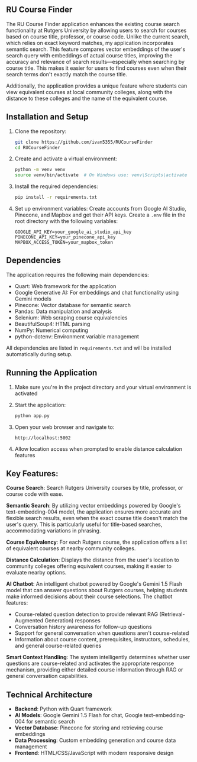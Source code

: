 ## RU Course Finder

The RU Course Finder application enhances the existing course search functionality at Rutgers University by allowing users to search for courses based on course title, professor, or course code. Unlike the current search, which relies on exact keyword matches, my application incorporates semantic search. This feature compares vector embeddings of the user's search query with embeddings of actual course titles, improving the accuracy and relevance of search results—especially when searching by course title. This makes it easier for users to find courses even when their search terms don't exactly match the course title.

Additionally, the application provides a unique feature where students can view equivalent courses at local community colleges, along with the distance to these colleges and the name of the equivalent course.


## Installation and Setup

1. Clone the repository:
   ```bash
   git clone https://github.com/ivan5355/RUCourseFinder
   cd RUCourseFinder
   ```

2. Create and activate a virtual environment:
   ```bash
   python -m venv venv
   source venv/bin/activate  # On Windows use: venv\Scripts\activate
   ```

3. Install the required dependencies:
   ```bash
   pip install -r requirements.txt
   ```

4. Set up environment variables:
   Create accounts from Google AI Studio, Pinecone, and Mapbox and get their API keys. Create a `.env` file in the root directory with the following variables:
   ```
   GOOGLE_API_KEY=your_google_ai_studio_api_key
   PINECONE_API_KEY=your_pinecone_api_key
   MAPBOX_ACCESS_TOKEN=your_mapbox_token
   ```

## Dependencies

The application requires the following main dependencies:
- Quart: Web framework for the application
- Google Generative AI: For embeddings and chat functionality using Gemini models
- Pinecone: Vector database for semantic search
- Pandas: Data manipulation and analysis
- Selenium: Web scraping course equivalencies
- BeautifulSoup4: HTML parsing
- NumPy: Numerical computing
- python-dotenv: Environment variable management

All dependencies are listed in `requirements.txt` and will be installed automatically during setup.

## Running the Application

1. Make sure you're in the project directory and your virtual environment is activated

2. Start the application:
   ```bash
   python app.py
   ```

3. Open your web browser and navigate to:
   ```
   http://localhost:5002
   ```

4. Allow location access when prompted to enable distance calculation features

## Key Features:

**Course Search**: Search Rutgers University courses by title, professor, or course code with ease.

**Semantic Search**: By utilizing vector embeddings powered by Google's text-embedding-004 model, the application ensures more accurate and flexible search results, even when the exact course title doesn't match the user's query. This is particularly useful for title-based searches, accommodating variations in phrasing.

**Course Equivalency**: For each Rutgers course, the application offers a list of equivalent courses at nearby community colleges.

**Distance Calculation**: Displays the distance from the user's location to community colleges offering equivalent courses, making it easier to evaluate nearby options.

**AI Chatbot**: An intelligent chatbot powered by Google's Gemini 1.5 Flash model that can answer questions about Rutgers courses, helping students make informed decisions about their course selections. The chatbot features:
- Course-related question detection to provide relevant RAG (Retrieval-Augmented Generation) responses
- Conversation history awareness for follow-up questions
- Support for general conversation when questions aren't course-related
- Information about course content, prerequisites, instructors, schedules, and general course-related queries

**Smart Context Handling**: The system intelligently determines whether user questions are course-related and activates the appropriate response mechanism, providing either detailed course information through RAG or general conversation capabilities.

## Technical Architecture

- **Backend**: Python with Quart framework
- **AI Models**: Google Gemini 1.5 Flash for chat, Google text-embedding-004 for semantic search
- **Vector Database**: Pinecone for storing and retrieving course embeddings
- **Data Processing**: Custom embedding generation and course data management
- **Frontend**: HTML/CSS/JavaScript with modern responsive design

  

